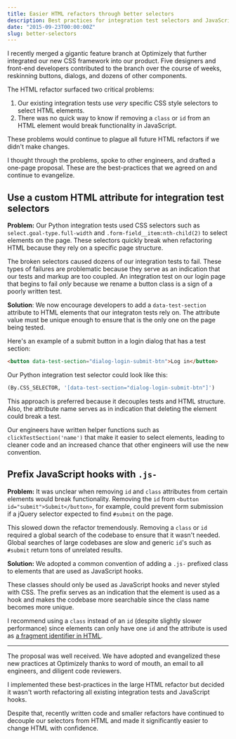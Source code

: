 ```yaml
---
title: Easier HTML refactors through better selectors
description: Best practices for integration test selectors and JavaScript hooks that we've adopted at Optimizely.
date: "2015-09-23T00:00:00Z"
slug: better-selectors
---
```


I recently merged a gigantic feature branch at Optimizely that further integrated our new CSS framework into our product. Five designers and front-end developers contributed to the branch over the course of weeks, reskinning buttons, dialogs, and dozens of other components.

The HTML refactor surfaced two critical problems:

1.  Our existing integration tests use _very_ specific CSS style selectors to select HTML elements.
2.  There was no quick way to know if removing a `class` or `id` from an HTML element would break functionality in JavaScript.

These problems would continue to plague all future HTML refactors if we didn't make changes.

I thought through the problems, spoke to other engineers, and drafted a one-page proposal. These are the best-practices that we agreed on and continue to evangelize.

## Use a custom HTML attribute for integration test selectors

**Problem:** Our Python integration tests used CSS selectors such as `select.goal-type.full-width` and `.form-field__item:nth-child(2)` to select elements on the page. These selectors quickly break when refactoring HTML because they rely on a specific page structure.

The broken selectors caused dozens of our integration tests to fail. These types of failures are problematic because they serve as an indication that our tests and markup are too coupled. An integration test on our login page that begins to fail _only_ because we rename a button class is a sign of a poorly written test.

**Solution**: We now encourage developers to add a `data-test-section` attribute to HTML elements that our integraton tests rely on. The attribute value must be unique enough to ensure that is the only one on the page being tested.

Here's an example of a submit button in a login dialog that has a test section:

```html
<button data-test-section="dialog-login-submit-btn">Log in</button>
```

Our Python integration test selector could look like this:

```python
(By.CSS_SELECTOR, '[data-test-section="dialog-login-submit-btn"]')
```

This approach is preferred because it decouples tests and HTML structure. Also, the attribute name serves as in indication that deleting the element could break a test.

Our engineers have written helper functions such as `clickTestSection('name')` that make it easier to select elements, leading to cleaner code and an increased chance that other engineers will use the new convention.

## Prefix JavaScript hooks with `.js-`

**Problem:** It was unclear when removing `id` and `class` attributes from certain elements would break functionality. Removing the `id` from `<button id="submit">Submit</button>`, for example, could prevent form submission if a jQuery selector expected to find `#submit` on the page.

This slowed down the refactor tremendously. Removing a `class` or `id` required a global search of the codebase to ensure that it wasn't needed. Global searches of large codebases are slow and generic `id`'s such as `#submit` return tons of unrelated results.

**Solution:** We adopted a common convention of adding a `.js-` prefixed class to elements that are used as JavaScript hooks.

These classes should only be used as JavaScript hooks and never styled with CSS. The prefix serves as an indication that the element is used as a hook and makes the codebase more searchable since the class name becomes more unique.

I recommend using a `class` instead of an `id` (despite slightly slower performance) since elements can only have one `id` and the attribute is used as [a fragment identifier in HTML](https://en.wikipedia.org/wiki/Fragment_identifier).

---

The proposal was well received. We have adopted and evangelized these new practices at Optimizely thanks to word of mouth, an email to all engineers, and diligent code reviewers.

I implemented these best-practices in the large HTML refactor but decided it wasn't worth refactoring all existing integration tests and JavaScript hooks.

Despite that, recently written code and smaller refactors have continued to decouple our selectors from HTML and made it significantly easier to change HTML with confidence.
